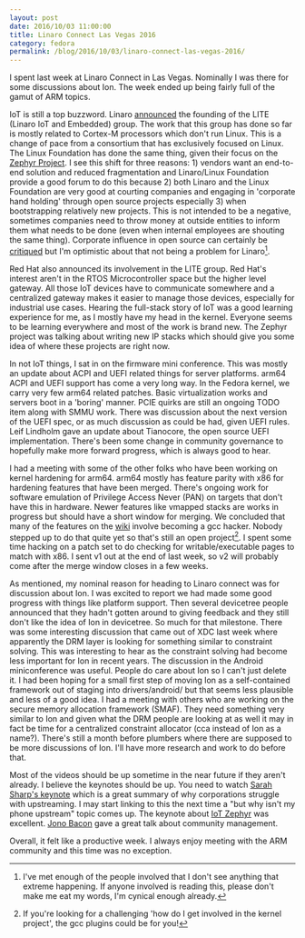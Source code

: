 ```yaml
---
layout: post
date: 2016/10/03 11:00:00
title: Linaro Connect Las Vegas 2016
category: fedora
permalink: /blog/2016/10/03/linaro-connect-las-vegas-2016/
---
```

I spent last week at Linaro Connect in Las Vegas. Nominally I was there for
some discussions about Ion. The week ended up being fairly full of the gamut
of ARM topics.

IoT is still a top buzzword. Linaro [announced](http://www.linaro.org/news/linaro-announces-lite-collaborative-software-engineering-internet-things-iot/)
the founding of the LITE (Linaro IoT and Embedded) group. The work that this
group has done so far is mostly related to Cortex-M processors which don't
run Linux. This is a change of pace from a consortium that has exclusively
focused on Linux. The Linux Foundation has done the same thing, given their
focus on the [Zephyr Project](https://www.zephyrproject.org/). I see this shift
for three reasons: 1) vendors want an end-to-end solution and reduced
fragmentation and Linaro/Linux Foundation provide a good forum to do this
because 2) both Linaro and the Linux Foundation are very good at courting
companies and engaging in 'corporate hand holding' through open source
projects especially 3) when bootstrapping relatively new projects. This is not
intended to be a negative, sometimes companies need to
throw money at outside entities to inform them what needs to be done (even
when internal employees are shouting the same thing). Corporate influence in
open source can certainly be [critiqued](http://discuss.ardupilot.org/t/ardupilot-and-dronecode/11295)
but I'm optimistic about that not being a problem for Linaro[^1].

Red Hat also announced its involvement in the LITE group. Red Hat's interest
aren't in the RTOS Microcontroller space but the higher level gateway. All
those IoT devices have to communicate somewhere and a centralized gateway
makes it easier to manage those devices, especially for industrial use cases.
Hearing the full-stack story of IoT was a good learning experience for me,
as I mostly have my head in the kernel. Everyone seems to be learning
everywhere and most of the work is brand new. The Zephyr project was talking
about writing new IP stacks which should give you some idea of where these
projects are right now.

In not IoT things, I sat in on the firmware mini conference. This was mostly
an update about ACPI and UEFI related things for server platforms. arm64
ACPI and UEFI support has come a very long way. In the Fedora kernel, we
carry very few arm64 related patches. Basic virtualization works and servers
boot in a 'boring' manner. PCIE quirks are still an ongoing TODO item along
with SMMU work. There was discussion about the next version of the UEFI spec,
or as much discussion as could be had, given UEFI rules. Leif Lindholm gave an
update about Tianocore, the open source UEFI implementation. There's been
some change in community governance to hopefully make more forward progress,
which is always good to hear.

I had a meeting with some of the other folks who have been working on
kernel hardening for arm64. arm64 mostly has feature parity with x86 for
hardening features that have been merged. There's ongoing work for software
emulation of Privilege Access Never (PAN) on targets that don't have this
in hardware. Newer features like vmapped stacks are works in progress but
should have a short window for merging. We concluded that many of the features
on the [wiki](http://kernsec.org/wiki/index.php/Kernel_Self_Protection_Project)
involve becoming a gcc hacker. Nobody stepped up to do that quite yet so
that's still an open project[^2]. I spent some time hacking on a patch set to
do  checking for writable/executable pages to match with x86. I sent v1 out
at the end of last week, so v2 will probably come after the merge window
closes in a few weeks.

As mentioned, my nominal reason for heading to Linaro connect was for
discussion about Ion. I was excited to report we had made some good progress
with things like platform support. Then several devicetree people announced
that they hadn't gotten around to giving feedback and they still don't like
the idea of Ion in devicetree. So much for that milestone. There was some
interesting discussion that came out of XDC last week where apparently the
DRM layer is looking for something similar to constraint solving. This was
interesting to hear as the constraint solving had become less important for
Ion in recent years. The discussion in the Android miniconference was useful.
People do care about Ion so I can't just delete it. I had been hoping for a
small first step of moving Ion as a self-contained framework out of staging
into drivers/android/ but that seems less plausible and less of a good idea.
I had a meeting with others who are working on the secure memory allocation
framework (SMAF). They need something very similar to Ion and given what the
DRM people are looking at as well it may in fact be time for a centralized
constraint allocator (cca instead of Ion as a name?). There's still a month
before plumbers where there are supposed to be more discussions of Ion. I'll
have more research and work to do before that.

Most of the videos should be up sometime in the near future if they aren't
already. I believe the keynotes should be up. You need to watch
[Sarah Sharp's keynote](http://connect.linaro.org/resource/las16/las16-200k2/)
which is a great summary of why corporations struggle with upstreaming. I
may start linking to this the next time a "but why isn't my phone upstream"
topic comes up. The keynote about [IoT Zephyr](http://connect.linaro.org/resource/las16/las16-300k2/)
was excellent. [Jono Bacon](http://connect.linaro.org/resource/las16/las16-500k2/)
gave a great talk about community management.

Overall, it felt like a productive week. I always enjoy meeting with the ARM
community and this time was no exception.

[^1]: I've met enough of the people involved that I don't see anything that
extreme happening. If anyone involved is reading this, please don't make me
eat my words, I'm cynical enough already.

[^2]: If you're looking for a challenging 'how do I get involved in the kernel
project', the gcc plugins could be for you!
